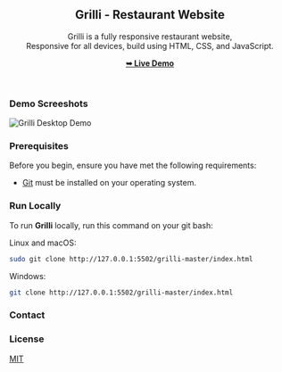 <div align="center">
  

  <br />
  <br />

  <h2 align="center">Grilli - Restaurant Website</h2>

  Grilli is a fully responsive restaurant website, <br />Responsive for all devices, build using HTML, CSS, and JavaScript.

  <a href="http://127.0.0.1:5502/grilli-master/index.html"><strong>➥ Live Demo</strong></a>

</div>

<br />

### Demo Screeshots

![Grilli Desktop Demo](./readme-images/desktop.png "Desktop Demo")

### Prerequisites

Before you begin, ensure you have met the following requirements:

* [Git](https://git-scm.com/downloads "Download Git") must be installed on your operating system.

### Run Locally

To run **Grilli** locally, run this command on your git bash:

Linux and macOS:

```bash
sudo git clone http://127.0.0.1:5502/grilli-master/index.html
```

Windows:

```bash
git clone http://127.0.0.1:5502/grilli-master/index.html
```

### Contact


### License

[MIT](https://choosealicense.com/licenses/mit/)
